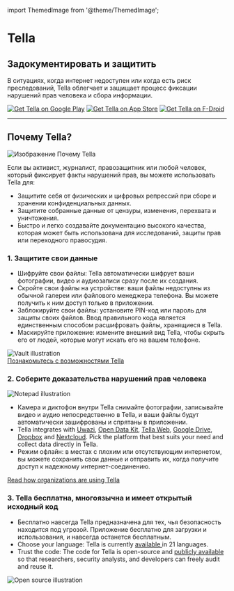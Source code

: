 import ThemedImage from '@theme/ThemedImage';

<div>
<div id="intro">
    <div classname="intro-column" id="intro-column1">
        <h1>Tella</h1>
        <h2>Задокументировать и защитить</h2>
        <p>В ситуациях, когда интернет недоступен или когда есть риск преследований, Tella облегчает и защищает процесс фиксации нарушений прав человека и сбора информации.</p>
        <div classname="download">
<a href="https://play.google.com/store/apps/details?id=org.hzontal.tella" target="_blank">
                <img classname="badge" src="img/google-play-badge.png" alt="Get Tella on Google Play"></a>
            <a href="https://apps.apple.com/us/app/tella-document-protect/id1598152580" target="_blank">
                <img classname="badge" src="img/app-store-badge.svg" id="apple-store-badge" alt="Get Tella on App Store"></a>
            <a href="https://f-droid.org/packages/org.hzontal.tellaFOSS">
                <img classname="badge" src="https://fdroid.gitlab.io/artwork/badge/get-it-on.png" alt="Get Tella on F-Droid"></a>
</div>
    </div>
    <div classname="intro-column" id="intro-column2">
        <themedimage alt="Screenshot of the Tella app on Android. Showing Connections to Tella Web Uwazi and the folder structure showing that within Tella users can record and save Images, Videos and Audios securely and encripted." classname="screen" sources="{{" light: dark:></themedimage>
</div>
</div>

<hr>
<div classname="section">
    <h2>Почему Tella?</h2>
    <div classname="columns">
        <div classname="column" id="section-column1"><img classname="home-illustrations" src="img/why-tella.png" alt="Изображение Почему Tella"></div>
        <div classname="column" id="section-column2">
            <p>Если вы активист, журналист, правозащитник или любой человек, который фиксирует факты нарушений прав, вы можете использовать Tella для:</p>
            <ul>
<li>
<span classname="emphasis">Защитите себя </span> от физических и цифровых репрессий при сборе и хранении конфиденциальных данных.</li>
                <li>
<span classname="emphasis">Защитите собранные данные</span> от цензуры, изменения, перехвата и уничтожения.</li>
                <li>
<span classname="emphasis">Быстро и легко создавайте документацию высокого качества</span>, которая может быть использована для исследований, защиты прав или переходного правосудия.</li>
            </ul>
</div>
    </div>
</div>

<div classname="section">
    <h3>1. Защитите свои данные</h3>
    <div classname="columns">
        <div classname="column" id="section-column1">
            <ul>
<li>
<span classname="emphasis">Шифруйте свои файлы:</span> Tella автоматически шифрует ваши фотографии, видео и аудиозаписи сразу после их создания.</li>
                <li>
<span classname="emphasis">Скройте свои файлы на устройстве:</span> ваши файлы недоступны из обычной галереи или файлового менеджера телефона. Вы можете получить к ним доступ только в приложении.</li>
                <li>
<span classname="emphasis">Заблокируйте свои файлы:</span> установите PIN-код или пароль для защиты своих файлов. Ввод правильного кода является единственным способом расшифровать файлы, хранящиеся в Tella.</li>
                <li>
<span classname="emphasis">Маскируйте приложение: </span> измените внешний вид Tella, чтобы скрыть его от людей, которые могут искать его на вашем телефоне.</li>
            </ul>
</div>
        <div classname="column" id="section-column2"><img classname="home-illustrations" src="img/vault.png" alt="Vault illustration"></div>
    </div>
    <a type="button" href="/features" classname="clean-btn center button button--primary"> Познакомьтесь с возможностями Tella </a>  
</div>

<div classname="section">
    <h3>2. Соберите доказательства нарушений прав человека</h3>
    <div classname="columns">
        <div classname="column" id="section-column1"><img classname="home-illustrations" src="img/data.png" alt="Notepad illustration"></div>
        <div classname="column" id="section-column2">
            <ul>
<li>
<span classname="emphasis">Камера и диктофон внутри Tella</span> снимайте фотографии, записывайте видео и аудио непосредственно в Tella, и ваши файлы будут автоматически зашифрованы и спрятаны в приложении.</li>
                <li>
<span classname="emphasis">Tella integrates</span> with <a href="uwazi">Uwazi</a>, <a href="odk">Open Data Kit</a>, <a href="tella-web">Tella Web</a>, <a href="g-drive">Google Drive</a>, <a href="dropbox">Dropbox</a> and <a href="nextcloud">Nextcloud</a>. Pick the platform that best suits your need and collect data directly in Tella.</li>
                <li>
<span classname="emphasis">Режим офлайн:</span> в местах с плохим или отсутствующим интернетом, вы можете сохранить свои данные и отправить их, когда получите доступ к надежному интернет-соединению.</li>
            </ul>
</div>
    </div> 
    <a type="button" href="user-stories" classname="clean-btn center button button--primary"> Read how organizations are using Tella </a>    
</div>

<div classname="section">
    <h3>3. Tella бесплатна, многоязычна и имеет открытый исходный код</h3>
    <div classname="columns">
        <div classname="column" id="section-column1">
            <ul>
<li>
<span classname="emphasis">Бесплатно навсегда</span> Tella предназначена для тех, чья безопасность находится под угрозой. Приложение бесплатно для загрузки и использования, и навсегда останется бесплатным.</li>
                <li>
<span classname="emphasis">Choose your language:</span> Tella is currently <a href="faq#what-languages-is-tella-available-in"> available </a> in 21 languages.</li>
                <li>
<span classname="emphasis">Trust the code:</span> The code for Tella is open-source and <a href="open-source">publicly available</a> so that researchers, security analysts, and developers can freely audit and reuse it.</li>
            </ul>
</div>
        <div classname="column" id="section-column2"><img classname="home-illustrations" src="img/open-source.png" alt="Open source  illustration"></div>
    </div>
</div>
</div>

